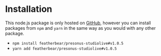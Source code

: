 # Installation

This node.js package is only hosted on [GitHub](https://github.com/featherbear/presonus-studiolive-api/), however you can install packages from `npm` and `yarn` in the same way as you would with any other package.

* `npm install featherbear/presonus-studiolive#v1.0.5`
* `yarn add featherbear/presonus-studiolive#v1.0.5`
